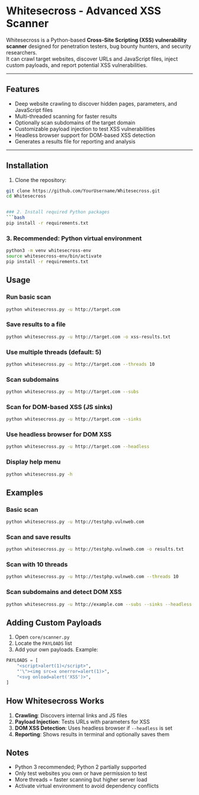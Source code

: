 # Whitesecross - Advanced XSS Scanner

Whitesecross is a Python-based **Cross-Site Scripting (XSS) vulnerability scanner** designed for penetration testers, bug bounty hunters, and security researchers.  
It can crawl target websites, discover URLs and JavaScript files, inject custom payloads, and report potential XSS vulnerabilities.

---

## Features

- Deep website crawling to discover hidden pages, parameters, and JavaScript files  
- Multi-threaded scanning for faster results  
- Optionally scan subdomains of the target domain  
- Customizable payload injection to test XSS vulnerabilities  
- Headless browser support for DOM-based XSS detection  
- Generates a results file for reporting and analysis  

---

## Installation

1. Clone the repository:

```bash
git clone https://github.com/YourUsername/Whitesecross.git
cd Whitesecross


### 2. Install required Python packages
```bash
pip install -r requirements.txt
```

### 3. Recommended: Python virtual environment
```bash
python3 -m venv whitesecross-env
source whitesecross-env/bin/activate
pip install -r requirements.txt
```

## Usage

### Run basic scan
```bash
python whitesecross.py -u http://target.com
```

### Save results to a file
```bash
python whitesecross.py -u http://target.com -o xss-results.txt
```

### Use multiple threads (default: 5)
```bash
python whitesecross.py -u http://target.com --threads 10
```

### Scan subdomains
```bash
python whitesecross.py -u http://target.com --subs
```

### Scan for DOM-based XSS (JS sinks)
```bash
python whitesecross.py -u http://target.com --sinks
```

### Use headless browser for DOM XSS
```bash
python whitesecross.py -u http://target.com --headless
```

### Display help menu
```bash
python whitesecross.py -h
```

## Examples

### Basic scan
```bash
python whitesecross.py -u http://testphp.vulnweb.com
```

### Scan and save results
```bash
python whitesecross.py -u http://testphp.vulnweb.com -o results.txt
```

### Scan with 10 threads
```bash
python whitesecross.py -u http://testphp.vulnweb.com --threads 10
```

### Scan subdomains and detect DOM XSS
```bash
python whitesecross.py -u http://example.com --subs --sinks --headless
```

## Adding Custom Payloads

1. Open `core/scanner.py`
2. Locate the `PAYLOADS` list
3. Add your own payloads. Example:

```python
PAYLOADS = [
    "<script>alert(1)</script>",
    "'\"><img src=x onerror=alert(1)>",
    "<svg onload=alert('XSS')>",
]
```

## How Whitesecross Works

1. **Crawling**: Discovers internal links and JS files
2. **Payload Injection**: Tests URLs with parameters for XSS
3. **DOM XSS Detection**: Uses headless browser if `--headless` is set
4. **Reporting**: Shows results in terminal and optionally saves them

## Notes

- Python 3 recommended; Python 2 partially supported
- Only test websites you own or have permission to test
- More threads = faster scanning but higher server load
- Activate virtual environment to avoid dependency conflicts
```
